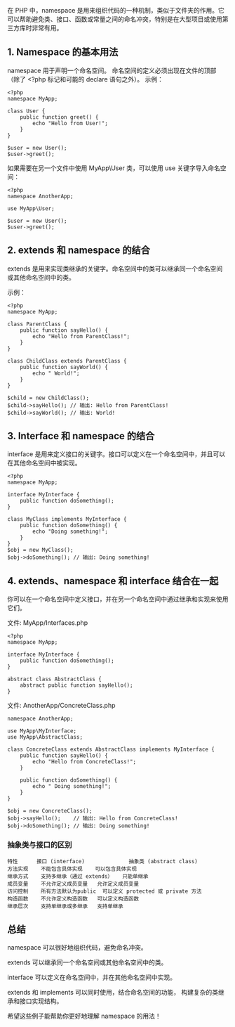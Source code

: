 在 PHP 中，namespace 是用来组织代码的一种机制，类似于文件夹的作用。它可以帮助避免类、接口、函数或常量之间的命名冲突，特别是在大型项目或使用第三方库时非常有用。

## 1. Namespace 的基本用法
namespace 用于声明一个命名空间。
命名空间的定义必须出现在文件的顶部（除了 <?php 标记和可能的 declare 语句之外）。
示例：
```
<?php
namespace MyApp;

class User {
    public function greet() {
        echo "Hello from User!";
    }
}

$user = new User();
$user->greet();
```
如果需要在另一个文件中使用 MyApp\User 类，可以使用 use 关键字导入命名空间：
```
<?php
namespace AnotherApp;

use MyApp\User;

$user = new User();
$user->greet();
```

## 2. extends 和 namespace 的结合
extends 是用来实现类继承的关键字。命名空间中的类可以继承同一个命名空间或其他命名空间中的类。

示例：
```
<?php
namespace MyApp;

class ParentClass {
    public function sayHello() {
        echo "Hello from ParentClass!";
    }
}

class ChildClass extends ParentClass {
    public function sayWorld() {
        echo " World!";
    }
}

$child = new ChildClass();
$child->sayHello(); // 输出: Hello from ParentClass!
$child->sayWorld(); // 输出: World!
```
## 3. Interface 和 namespace 的结合
interface 是用来定义接口的关键字。接口可以定义在一个命名空间中，并且可以在其他命名空间中被实现。

```
<?php
namespace MyApp;

interface MyInterface {
    public function doSomething();
}

class MyClass implements MyInterface {
    public function doSomething() {
        echo "Doing something!";
    }
}
$obj = new MyClass();
$obj->doSomething(); // 输出: Doing something!
```

## 4. extends、namespace 和 interface 结合在一起
你可以在一个命名空间中定义接口，并在另一个命名空间中通过继承和实现来使用它们。

文件: MyApp/Interfaces.php
```
<?php
namespace MyApp;

interface MyInterface {
    public function doSomething();
}

abstract class AbstractClass {
    abstract public function sayHello();
}
```

文件: AnotherApp/ConcreteClass.php
```
namespace AnotherApp;

use MyApp\MyInterface;
use MyApp\AbstractClass;

class ConcreteClass extends AbstractClass implements MyInterface {
    public function sayHello() {
        echo "Hello from ConcreteClass!";
    }

    public function doSomething() {
        echo " Doing something!";
    }
}

$obj = new ConcreteClass();
$obj->sayHello();    // 输出: Hello from ConcreteClass!
$obj->doSomething(); // 输出: Doing something!
```



### 抽象类与接口的区别
```
特性	    接口 (interface)	            抽象类 (abstract class)
方法实现    不能包含具体实现    可以包含具体实现
继承方式    支持多继承（通过 extends）   只能单继承
成员变量    不允许定义成员变量   允许定义成员变量
访问控制    所有方法默认为public  可以定义 protected 或 private 方法
构造函数    不允许定义构造函数   可以定义构造函数
继承层次    支持单继承或多继承   支持单继承
```


## 总结
namespace 可以很好地组织代码，避免命名冲突。

extends 可以继承同一个命名空间或其他命名空间中的类。

interface 可以定义在命名空间中，并在其他命名空间中实现。

extends 和 implements 可以同时使用，结合命名空间的功能， 构建复杂的类继承和接口实现结构。

希望这些例子能帮助你更好地理解 namespace 的用法！



